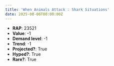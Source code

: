 ```yaml
---
title: 'When Animals Attack : Shark Situations'
date: 2025-08-06T00:00:00Z
---
```

- **RAP**: 23521
- **Value**: -1
- **Demand level**: -1
- **Trend**: -1
- **Projected?**: True
- **Hyped?**: True
- **Rare?**: True
